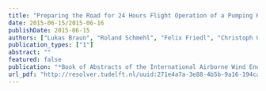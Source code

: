 ```yaml
---
title: "Preparing the Road for 24 Hours Flight Operation of a Pumping Kite Power System"
date: 2015-06-15/2015-06-16
publishDate: 2015-06-15
authors: ["Lukas Braun", "Roland Schmehl", "Felix Friedl", "Christoph Grete", "Johannes Peschel", "Anastasios Tzavellas"]
publication_types: ["1"]
abstract: ""
featured: false
publication: "*Book of Abstracts of the International Airborne Wind Energy Conference (AWEC 2015)*"
url_pdf: "http://resolver.tudelft.nl/uuid:271e4a7a-3e88-4b5b-9a16-194cab782764"
---
```



